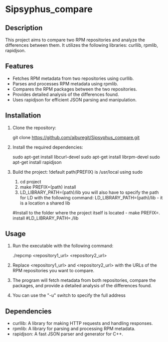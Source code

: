 # Sipsyphus_compare

## Description
This project aims to compare two RPM repositories and analyze the differences between them. It utilizes the following libraries: curllib, rpmlib, rapidjson.

## Features
- Fetches RPM metadata from two repositories using curllib.
- Parses and processes RPM metadata using rpmlib.
- Compares the RPM packages between the two repositories.
- Provides detailed analysis of the differences found.
- Uses rapidjson for efficient JSON parsing and manipulation.

## Installation
1. Clone the repository:
   
   git clone https://github.com/aiburegit/Sipsyphus_compare.git
   
2. Install the required dependencies:
   
   sudo apt-get install libcurl-devel
   sudo apt-get install librpm-devel
   sudo apt-get install rapidjson
   
3. Build the project:
   !default path(PREFIX) is /usr/local using sudo
   1. cd project
   2. make PREFIX=(path) install
   3. LD_LIBRARY_PATH=(path)/lib
   you will also have to specify the path for LD with the following command: LD_LIBRARY_PATH=(path)/lib - it is a location a shared lib

   #Install to the folder where the project itself is located - make PREFIX=. install
   #LD_LIBRARY_PATH=./lib

## Usage
1. Run the executable with the following command:
   
   ./repcmp <repository1_url> <repository2_url>
   
2. Replace <repository1_url> and <repository2_url> with the URLs of the RPM repositories you want to compare.
3. The program will fetch metadata from both repositories, compare the packages, and provide a detailed analysis of the differences found.
4. You can use the "-u" switch to specify the full address



## Dependencies
- curllib: A library for making HTTP requests and handling responses.
- rpmlib: A library for parsing and processing RPM metadata.
- rapidjson: A fast JSON parser and generator for C++.
